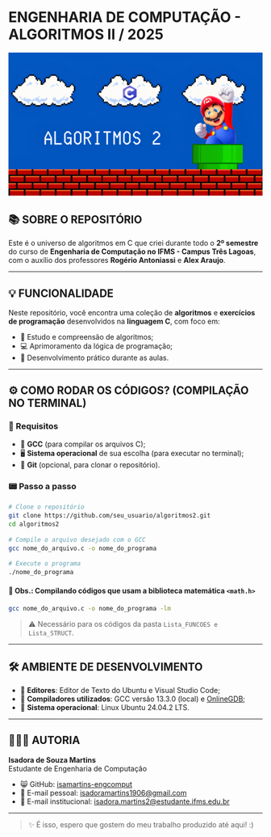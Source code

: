 # ENGENHARIA DE COMPUTAÇÃO - ALGORITMOS II / 2025

![Algoritmos 2](algoritmos2.png)

## 📚 SOBRE O REPOSITÓRIO

Este é o universo de algoritmos em C que criei durante todo o **2º semestre** do curso de **Engenharia de Computação no IFMS - Campus Três Lagoas**, com o auxílio dos professores **Rogério Antoniassi** e **Alex Araujo**.

---

## 💡 FUNCIONALIDADE

Neste repositório, você encontra uma coleção de **algoritmos** e **exercícios de programação** desenvolvidos na **linguagem C**, com foco em:

- 🧠 Estudo e compreensão de algoritmos;
- 💻 Aprimoramento da lógica de programação;
- 🔧 Desenvolvimento prático durante as aulas.

---

## ⚙️ COMO RODAR OS CÓDIGOS? (COMPILAÇÃO NO TERMINAL)

### 🧰 Requisitos

- 🧩 **GCC** (para compilar os arquivos C);
- 🖥️ **Sistema operacional** de sua escolha (para executar no terminal);
- 🔄 **Git** (opcional, para clonar o repositório).

### 📟 Passo a passo

```bash
# Clone o repositório
git clone https://github.com/seu_usuario/algoritmos2.git
cd algoritmos2
```

```bash
# Compile o arquivo desejado com o GCC
gcc nome_do_arquivo.c -o nome_do_programa
```

```bash
# Execute o programa
./nome_do_programa
```

#### 🧮 Obs.: Compilando códigos que usam a biblioteca matemática `<math.h>`

```bash
gcc nome_do_arquivo.c -o nome_do_programa -lm
```

> ⚠️ Necessário para os códigos da pasta `Lista_FUNCOES e Lista_STRUCT`.

---

## 🛠️ AMBIENTE DE DESENVOLVIMENTO

- 📝 **Editores**: Editor de Texto do Ubuntu e Visual Studio Code;
- 🧪 **Compiladores utilizados**: GCC versão 13.3.0 (local) e [OnlineGDB](https://www.onlinegdb.com);
- 🐧 **Sistema operacional**: Linux Ubuntu 24.04.2 LTS.

---

## 👩🏽‍💻 AUTORIA

**Isadora de Souza Martins**  
Estudante de Engenharia de Computação  

- 😸 GitHub: [isamartins-engcomput](https://github.com/isamartins-engcomput)
- 📧 E-mail pessoal: isadoramartins1906@gmail.com
- 🎒 E-mail institucional: isadora.martins2@estudante.ifms.edu.br

---

> ✨ É isso, espero que gostem do meu trabalho produzido até aqui! :)
